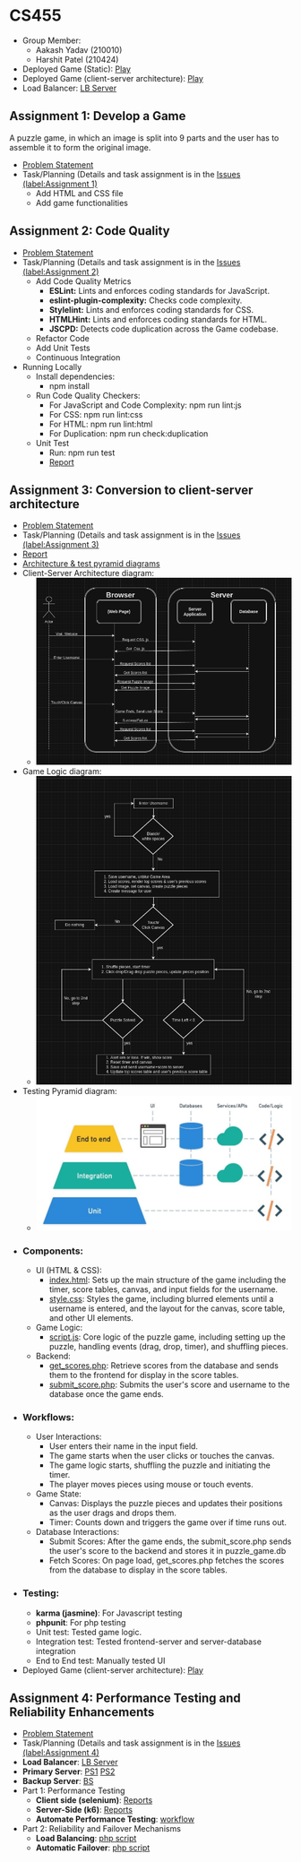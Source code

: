 # CS455

- Group Member:
  - Aakash Yadav (210010)
  - Harshit Patel (210424)
- Deployed Game (Static): [Play](https://harshitptl21.github.io/CS455/)
- Deployed Game (client-server architecture): [Play](http://cs455.000.pe/)
- Load Balancer: [LB Server](https://home.iitk.ac.in/~harshitptl21/load.php)

## Assignment 1: Develop a Game
A puzzle game, in which an image is split into 9 parts and the user has to assemble it to form the original image.
- [Problem Statement](https://github.com/harshitptl21/CS455/blob/main/Problem_Statements/Assignment_1.pdf)
- Task/Planning (Details and task assignment is in the [Issues (label:Assignment 1)](https://github.com/harshitptl21/CS455/issues?q=is%3Aissue+label%3A%22Assignment+1%22)
  - Add HTML and CSS file
  - Add game functionalities

## Assignment 2: Code Quality
- [Problem Statement](https://github.com/harshitptl21/CS455/blob/main/Problem_Statements/Assignment_2.pdf)
- Task/Planning (Details and task assignment is in the [Issues (label:Assignment 2)](https://github.com/harshitptl21/CS455/issues?q=is%3Aissue+label%3A%22Assignment+2%22)
  - Add Code Quality Metrics
    - **ESLint:** Lints and enforces coding standards for JavaScript.
    - **eslint-plugin-complexity:** Checks code complexity.
    - **Stylelint:** Lints and enforces coding standards for CSS.
    - **HTMLHint:** Lints and enforces coding standards for HTML.
    - **JSCPD:** Detects code duplication across the Game codebase.
  - Refactor Code
  - Add Unit Tests
  - Continuous Integration
- Running Locally
  - Install dependencies:
    - npm install
  - Run Code Quality Checkers:
    - For JavaScript and Code Complexity: npm run lint:js
    - For CSS: npm run lint:css
    - For HTML: npm run lint:html
    - For Duplication: npm run check:duplication
  - Unit Test
    - Run: npm run test
    - [Report](https://harshitptl21.github.io/CS455/coverage/Chrome%20Headless%20128.0.0.0%20(Linux%20x86_64)/index.html)

## Assignment 3: Conversion to client-server architecture
- [Problem Statement](https://github.com/harshitptl21/CS455/blob/main/Problem_Statements/Assignment_3.pdf)
- Task/Planning (Details and task assignment is in the [Issues (label:Assignment 3)](https://github.com/harshitptl21/CS455/issues?q=is%3Aissue+label%3A%22Assignment+3%22)
- [Report](https://harshitptl21.github.io/CS455/coverage/Chrome%20Headless%20129.0.0.0%20(Linux%20x86_64)/index.html)
- [Architecture & test pyramid diagrams](https://github.com/harshitptl21/CS455/tree/main/Diagrams)
- Client-Server Architecture diagram:
  - ![Client-Server Architecture diagram](https://github.com/harshitptl21/CS455/blob/main/Diagrams/architecture.png)
- Game Logic diagram:
  - ![Game logic diagram](https://github.com/harshitptl21/CS455/blob/main/Diagrams/game.png)
- Testing Pyramid diagram:
  - ![Testing diagram](https://github.com/harshitptl21/CS455/blob/main/Diagrams/testing%20pyramid.jpg)
- ### Components:
  - UI (HTML & CSS):
    - [index.html](https://github.com/harshitptl21/CS455/blob/main/index.html): Sets up the main structure of the game including the timer, score tables, canvas, and input fields for the username.
    - [style.css](https://github.com/harshitptl21/CS455/blob/main/Game/style.css): Styles the game, including blurred elements until a username is entered, and the layout for the canvas, score table, and other UI elements.
  - Game Logic:
    - [script.js](https://github.com/harshitptl21/CS455/blob/main/Game/script.js): Core logic of the puzzle game, including setting up the puzzle, handling events (drag, drop, timer), and shuffling pieces.
  - Backend:
    - [get_scores.php](https://github.com/harshitptl21/CS455/blob/main/Game/get_scores.php): Retrieve scores from the database and sends them to the frontend for display in the score tables.
    - [submit_score.php](https://github.com/harshitptl21/CS455/blob/main/Game/submit_score.php): Submits the user's score and username to the database once the game ends.
- ### Workflows:
  - User Interactions:
    - User enters their name in the input field.
    - The game starts when the user clicks or touches the canvas.
    - The game logic starts, shuffling the puzzle and initiating the timer.
    - The player moves pieces using mouse or touch events.
  - Game State:
    - Canvas: Displays the puzzle pieces and updates their positions as the user drags and drops them.
    - Timer: Counts down and triggers the game over if time runs out.
  - Database Interactions:
    - Submit Scores: After the game ends, the submit_score.php sends the user's score to the backend and stores it in puzzle_game.db
    - Fetch Scores: On page load, get_scores.php fetches the scores from the database to display in the score tables.
- ### Testing:
  - **karma (jasmine)**: For Javascript testing
  - **phpunit**: For php testing
  - Unit test: Tested game logic.
  - Integration test: Tested frontend-server and server-database integration
  - End to End test: Manually tested UI 
- Deployed Game (client-server architecture): [Play](http://cs455.000.pe/)

## Assignment 4: Performance Testing and Reliability Enhancements
- [Problem Statement](https://github.com/harshitptl21/CS455/blob/main/Problem_Statements/Assignment_4.pdf)
- Task/Planning (Details and task assignment is in the [Issues (label:Assignment 4)](https://github.com/harshitptl21/CS455/issues?q=is%3Aissue+label%3A%22Assignment+4%22)
- **Load Balancer**: [LB Server](https://home.iitk.ac.in/~harshitptl21/load.php)
- **Primary Server**: [PS1](http://cs455.000.pe/) [PS2](http://1cs455.000.pe/)
- **Backup Server**: [BS](http://cs455-backup.000.pe/)
- Part 1: Performance Testing
  - **Client side (selenium)**: [Reports](https://github.com/harshitptl21/CS455/tree/main/perfTest/results/client)
  - **Server-Side (k6)**: [Reports](https://github.com/harshitptl21/CS455/tree/main/perfTest/results/server)
  - **Automate Performance Testing**: [workflow](https://github.com/harshitptl21/CS455/blob/main/.github/workflows/automatePerfTest.yml)
- Part 2: Reliability and Failover Mechanisms
  - **Load Balancing**: [php script](https://github.com/harshitptl21/CS455/blob/main/load_balancer.php)
  - **Automatic Failover**: [php script](https://github.com/harshitptl21/CS455/blob/main/load_balancer.php)
